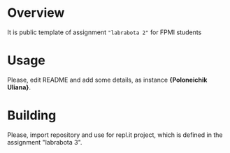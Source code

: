 # Overview

It is public template of assignment `"labrabota 2"` for FPMI students

# Usage

Please, edit README and add some details, as instance **{Poloneichik Uliana}**.

# Building

Please, import repository and use for repl.it project, which is defined in the assignment "labrabota 3".

